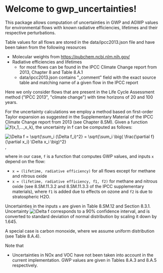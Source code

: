 Welcome to gwp_uncertainties!
=============================

This package allows computation of uncertainties in GWP and AGWP values for environmental flows with known radiative efficiencies, lifetimes and their respective perturbations.

Table values for all flows are stored in the data/ipcc2013.json file and have been taken from the following resources

- Molecular weights from https://pubchem.ncbi.nlm.nih.gov/
- Radiative efficiencies and lifetimes
  - for most flows can be found in the IPCC Climate Change report from 2013, Chapter 8 and Table 8.A.1
  - data/ipcc2013.json contains "_comment" field with the exact source table and matching name of a given flow in the IPCC report

Here we only consider flows that are present in the Life Cycle Assessment method ("IPCC 2013", "climate change") with time horizons of 20 and 100 years.

For the uncertainty calculations we employ a method based on first-order Taylor expansion as suggested in the Supplementary Material of the IPCC Climate Change report from 2013 (see Chapter 8.SM). Given a function ![
f(x_1,...,x_k)
](https://render.githubusercontent.com/render/math?math=%5Ctextstyle+%0Af%28x_1%2C...%2Cx_k%29%0A), the uncertainty in f can be computed as follows:

![\Delta f = \sqrt{\sum_i (\Delta f_i)^2} = \sqrt{\sum_i \big( \frac{\partial f}{\partial x_i} \Delta x_i  \big)^2}
](https://render.githubusercontent.com/render/math?math=%5Cdisplaystyle+%5CDelta+f+%3D+%5Csqrt%7B%5Csum_i+%28%5CDelta+f_i%29%5E2%7D+%3D+%5Csqrt%7B%5Csum_i+%5Cbig%28+%5Cfrac%7B%5Cpartial+f%7D%7B%5Cpartial+x_i%7D+%5CDelta+x_i++%5Cbig%29%5E2%7D%0A),

where in our case, `f` is a function that computes GWP values, and inputs `x` depend on the flow:
- `x = (lifetime, radiative efficiency)` for all flows except for methane and nitrous oxide
- `x = (lifetime, radiative efficiency, f1, f2)` for methane and nitrous oxide (see 8.SM.11.3.2 and 8.SM.11.3.3 of the IPCC supplementary materials), where `f1` is added due to effects on ozone and `f2` is due to stratospheric H2O.

Uncertainties in the inputs `x` are given in Table 8.SM.12 and Section 8.3.1. Uncertainty ![\Delta f
](https://render.githubusercontent.com/render/math?math=%5Ctextstyle+%5CDelta+f%0A%0A) corresponds to a 90% confidence interval, and is converted to standard deviation of normal distribution by scaling it down by 1.645. 

A special case is carbon monoxide, where we assume uniform distribution (see Table 8.A.4).

Note that
- Uncertainties in NOx and VOC have not been taken into account in the current implementation. GWP values are given in Tables 8.A.3 and 8.A.5 respectively.